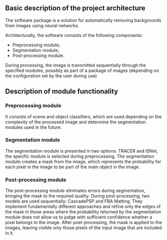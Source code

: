 ## Basic description of the project architecture
The software package is a solution for automatically removing backgrounds from images using neural networks.

Architecturally, the software consists of the following components:
* Preprocessing module;
* Segmentation module;
* Post-processing module.

During processing, the image is transmitted sequentially through the specified modules, possibly as part of a package of images (depending on the configuration set by the user during use)

## Description of module functionality
### Preprocessing module
It consists of scene and object classifiers, which are used depending on the complexity of the processed image and determine the segmentation modules used in the future.
### Segmentation module
The segmentation module is presented in two options: TRACER and ISNet, the specific module is selected during preprocessing.
The segmentation module creates a mask from the image, which represents the probability for each pixel in the image to be part of the main object in the image.
### Post-processing module
The post-processing module eliminates errors during segmentation, bringing the mask to the required quality. During post-processing, two models are used sequentially: CascadePSP and FBA Matting. They implement fundamentally different approaches and refine only the edges of the mask in those areas where the probability returned by the segmentation module does not allow us to judge with sufficient confidence whether a pixel belongs to the image. After post-processing, the mask is applied to the images, leaving visible only those pixels of the input image that are included in it.


